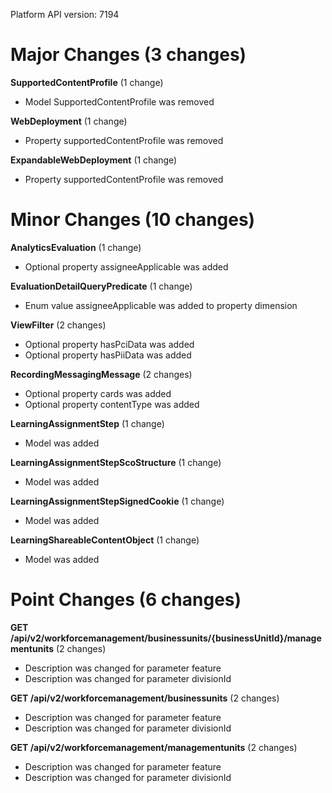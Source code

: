 Platform API version: 7194


# Major Changes (3 changes)

**SupportedContentProfile** (1 change)

* Model SupportedContentProfile was removed

**WebDeployment** (1 change)

* Property supportedContentProfile was removed

**ExpandableWebDeployment** (1 change)

* Property supportedContentProfile was removed


# Minor Changes (10 changes)

**AnalyticsEvaluation** (1 change)

* Optional property assigneeApplicable was added

**EvaluationDetailQueryPredicate** (1 change)

* Enum value assigneeApplicable was added to property dimension

**ViewFilter** (2 changes)

* Optional property hasPciData was added
* Optional property hasPiiData was added

**RecordingMessagingMessage** (2 changes)

* Optional property cards was added
* Optional property contentType was added

**LearningAssignmentStep** (1 change)

* Model was added

**LearningAssignmentStepScoStructure** (1 change)

* Model was added

**LearningAssignmentStepSignedCookie** (1 change)

* Model was added

**LearningShareableContentObject** (1 change)

* Model was added


# Point Changes (6 changes)

**GET /api/v2/workforcemanagement/businessunits/{businessUnitId}/managementunits** (2 changes)

* Description was changed for parameter feature
* Description was changed for parameter divisionId

**GET /api/v2/workforcemanagement/businessunits** (2 changes)

* Description was changed for parameter feature
* Description was changed for parameter divisionId

**GET /api/v2/workforcemanagement/managementunits** (2 changes)

* Description was changed for parameter feature
* Description was changed for parameter divisionId
